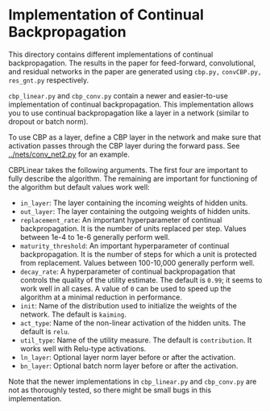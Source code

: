 # Implementation of Continual Backpropagation
This directory contains different implementations of continual backpropagation. The results in the paper for feed-forward, convolutional, and residual networks in the paper are generated using `cbp.py,` 
`convCBP.py,` `res_gnt.py` respectively. 

`cbp_linear.py` and `cbp_conv.py` contain a newer and easier-to-use implementation of continual backpropagation.
This implementation allows you to use continual backpropagation like a layer in a network (similar to dropout or batch norm).

To use CBP as a layer, define a CBP layer in the network and make sure that activation passes through the CBP layer during the forward pass. See [../nets/conv_net2.py](../nets/conv_net2.py) for an example.

CBPLinear takes the following arguments. The first four are important to fully describe the algorithm. The remaining are important for functioning of the algorithm but default values work well:
* `in_layer`: The layer containing the incoming weights of hidden units. 
* `out_layer`: The layer containing the outgoing weights of hidden units. 
* `replacement_rate`: An important hyperparameter of continual backpropagation. It is the number of units replaced per step. 
Values between 1e-4 to 1e-6 generally perform well.
* `maturity_threshold`: An important hyperparameter of continual backpropagation. It is the number of steps for which a unit is protected from replacement.
Values between 100-10,000 generally perform well.
* `decay_rate`: A hyperparameter of continual backpropagation that controls the quality of the utility estimate. 
The default is `0.99`; it seems to work well in all cases. A value of `0` can be used to speed up the algorithm at a minimal reduction in performance.
* `init`: Name of the distribution used to initialize the weights of the network. The default is `kaiming`.
* `act_type`: Name of the non-linear activation of the hidden units. The default is `relu`.
* `util_type`: Name of the utility measure. The default is `contribution`. It works well with Relu-type activations.
* `ln_layer`: Optional layer norm layer before or after the activation.
* `bn_layer`: Optional batch norm layer before or after the activation.

Note that the newer  implementations in `cbp_linear.py` and `cbp_conv.py` are not as thoroughly tested, 
so there might be small bugs in this implementation.